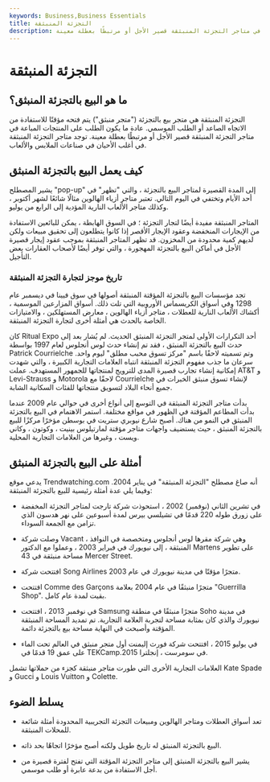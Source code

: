 ```yaml
---
keywords: Business,Business Essentials
title: التجزئة المنبثقة
description: التجزئة المنبثقة هي متجر بيع بالتجزئة يتم فتحه مؤقتًا للاستفادة من الاتجاه العصري أو الطلب الموسمي. عادة ما يكون الطلب على المنتجات المباعة في متاجر التجزئة المنبثقة قصير الأجل أو مرتبطًا بعطلة معينة.
---
```


# التجزئة المنبثقة
## ما هو البيع بالتجزئة المنبثق؟

التجزئة المنبثقة هي متجر بيع بالتجزئة ("متجر منبثق") يتم فتحه مؤقتًا للاستفادة من الاتجاه الصاعد أو الطلب الموسمي. عادة ما يكون الطلب على المنتجات المباعة في متاجر التجزئة المنبثقة قصير الأجل أو مرتبطًا بعطلة معينة. توجد متاجر التجزئة المنبثقة في أغلب الأحيان في صناعات الملابس والألعاب.

## كيف يعمل البيع بالتجزئة المنبثق

يشير المصطلح "pop-up" إلى المدة القصيرة لمتاجر البيع بالتجزئة ، والتي "تظهر" في أحد الأيام وتختفي في اليوم التالي. تعتبر متاجر أزياء الهالوين مثالًا شائعًا لشهر أكتوبر ، وكذلك متاجر الألعاب النارية المؤدية إلى الرابع من يوليو.

المتاجر المنبثقة مفيدة أيضًا لتجار التجزئة ؛ في السوق الهابطة ، يمكن للبائعين الاستفادة من الإيجارات المنخفضة وعقود الإيجار الأقصر إذا كانوا يتطلعون إلى تحقيق مبيعات ولكن لديهم كمية محدودة من المخزون. قد تظهر المتاجر المنبثقة بموجب عقود إيجار قصيرة الأجل في أماكن البيع بالتجزئة المهجورة ، والتي توفر أيضًا لأصحاب العقارات بعض التأجيل.

### تاريخ موجز لتجارة التجزئة المنبثقة

تجد مؤسسات البيع بالتجزئة المؤقتة المنبثقة أصولها في سوق فيينا في ديسمبر عام 1298 وفي أسواق الكريسماس الأوروبية التي تلت ذلك. أسواق المزارعين الموسمية ، أكشاك الألعاب النارية للعطلات ، متاجر أزياء الهالوين ، معارض المستهلكين ، والامتيازات الخاصة بالحدث هي أمثلة أخرى لتجارة التجزئة المنبثقة.

كان Ritual Expo أحد التكرارات الأولى لمتجر التجزئة المنبثق الحديث. لم يُشار بعد إلى حدث البيع بالتجزئة المنبثق ، فقد تم إنشاء حدث لوس أنجلوس لعام 1997 بواسطة Patrick Courrielche وتم تسميته لاحقًا باسم "مركز تسوق محبب مطلق" ليوم واحد. سرعان ما جذب مفهوم التجزئة المنبثقة انتباه العلامات التجارية الكبيرة ، والتي شهدت إمكانية إنشاء تجارب قصيرة المدى للترويج لمنتجاتها للجمهور المستهدف. عملت AT&T و Levi-Strauss و Motorola لاحقًا مع Courrielche لإنشاء تسوق منبثق الخبرات في جميع أنحاء البلاد لتسويق منتجاتها للفئات السكانية الشابة.

بدأت متاجر التجزئة المنبثقة في التوسع إلى أنواع أخرى في حوالي عام 2009 عندما بدأت المطاعم المؤقتة في الظهور في مواقع مختلفة. استمر الاهتمام في البيع بالتجزئة المنبثق في النمو من هناك. أصبح شارع نيوبري ستريت في بوسطن مؤخرًا مركزًا للبيع بالتجزئة المنبثق ، حيث يستضيف واجهات متاجر مؤقتة لمارتيلوس بينيت ، وكوتون ، وكاني ويست ، وغيرها من العلامات التجارية المحلية.

## أمثلة على البيع بالتجزئة المنبثق

يدعي موقع Trendwatching.com أنه صاغ مصطلح "التجزئة المنبثقة" في يناير 2004. وفيما يلي عدة أمثلة رئيسية للبيع بالتجزئة المنبثقة:

- في تشرين الثاني (نوفمبر) 2002 ، استحوذت شركة تارجت لمتاجر التجزئة المخفضة على زورق طوله 220 قدمًا في تشيلسي بيرس لمدة أسبوعين على نهر هدسون الذي تزامن مع الجمعة السوداء.

- وصلت شركة Vacant ، وهي شركة مقرها لوس أنجلوس ومتخصصة في النوافذ المنبثقة ، إلى نيويورك في فبراير 2003 ، وعملوا مع الدكتور Martens على تطوير مساحة منبثقة في 43 Mercer Street.

- افتتحت شركة Song Airlines متجرًا مؤقتًا في مدينة نيويورك في عام 2003.

- افتتحت Comme des Garçons متجرًا منبثقًا في عام 2004 بعلامة "Guerrilla Shop". بقيت لمدة عام كامل.

- في نوفمبر 2013 ، افتتحت Samsung متجرًا منبثقًا في منطقة Soho في مدينة نيويورك والذي كان بمثابة مساحة لتجربة العلامة التجارية. تم تمديد المساحة المنبثقة المؤقتة وأصبحت في النهاية مساحة بيع بالتجزئة دائمة.

- في يوليو 2015 ، افتتحت شركة فورث إليمنت أول متجر منبثق في العالم تحت الماء على عمق 19 قدمًا في TEKCamp.2015 في سومرست ، إنجلترا.

العلامات التجارية الأخرى التي طورت متاجر منبثقة كجزء من حملاتها تشمل Kate Spade و Gucci و Louis Vuitton و Colette.

## يسلط الضوء

- تعد أسواق العطلات ومتاجر الهالوين ومبيعات التجزئة التجريبية المحدودة أمثلة شائعة للمحلات المنبثقة.

- البيع بالتجزئة المنبثق له تاريخ طويل ولكنه أصبح مؤخرًا اتجاهًا بحد ذاته.

- يشير البيع بالتجزئة المنبثق إلى متاجر التجزئة المؤقتة التي تفتح لفترة قصيرة من أجل الاستفادة من بدعة عابرة أو طلب موسمي.


